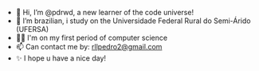 - 👋 Hi, I’m @pdrwd, a new learner of the code universe!
- 🏫 I’m brazilian, i study on the Universidade Federal Rural do Semi-Árido (UFERSA)
- 👨‍💻 I'm on my first period of computer science
- 📫 Can contact me by: rllpedro2@gmail.com
- ✨ I hope u have a nice day! 
<!---
srspdr/srspdr is a ✨ special ✨ repository because its `README.md` (this file) appears on your GitHub profile.
You can click the Preview link to take a look at your changes.
--->
